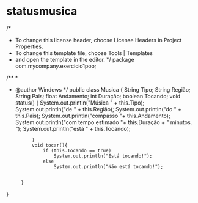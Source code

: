 # statusmusica

/*
 * To change this license header, choose License Headers in Project Properties.
 * To change this template file, choose Tools | Templates
 * and open the template in the editor.
 */
package com.mycompany.exercicio1poo;

/**
 *
 * @author Windows
 */
public class Musica {
    String Tipo;
    String Região;
    String Pais;
    float Andamento;
    int Duração;
    boolean Tocando;
             void status() {
                 System.out.println("Música " + this.Tipo);
                 System.out.println("de " + this.Região);
                 System.out.println("do " + this.Pais);
                 System.out.println("compasso "+ this.Andamento);
                 System.out.println("com tempo estimado "+ this.Duração + " minutos. ");
                 System.out.println("está " + this.Tocando);
                 
            
                 
             }
             void tocar(){
                 if (this.Tocando == true)
                     System.out.println("Está tocando!");
                 else
                     System.out.println("Não está tocando!");
                 
                 
         }
             
    
    
}
